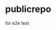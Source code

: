 # publicrepo
for e2e test













































































































































































































































































































































































































































































































































































































































































































































































































































































































































































































































































































































































































































































































































































































































































































































































































